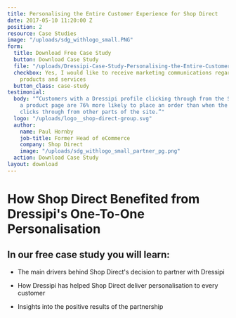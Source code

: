 ```yaml
---
title: Personalising the Entire Customer Experience for Shop Direct
date: 2017-05-10 11:20:00 Z
position: 2
resource: Case Studies
image: "/uploads/sdg_withlogo_small.PNG"
form:
  title: Download Free Case Study
  button: Download Case Study
  file: "/uploads/Dressipi-Case-Study-Personalising-the-Entire-Customer-Experience-for-Shop-Direct.pdf"
  checkbox: Yes, I would like to receive marketing communications regarding Dressipi
    products and services
  button_class: case-study
testimonial:
  body: "“Customers with a Dressipi profile clicking through from the Style Hub to
    a product page are 76% more likely to place an order than when the same customer
    clicks through from other parts of the site.”"
  logo: "/uploads/logo__shop-direct-group.svg"
  author:
    name: Paul Hornby
    job-title: Former Head of eCommerce
    company: Shop Direct
    image: "/uploads/sdg_withlogo_small_partner_pg.png"
  action: Download Case Study
layout: download
---
```


# How Shop Direct Benefited from Dressipi's One-To-One Personalisation

## In our free case study you will learn:

* The main drivers behind Shop Direct's decision to partner with Dressipi

* How Dressipi has helped Shop Direct deliver personalisation to every customer

* Insights into the positive results of the partnership
